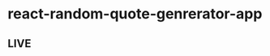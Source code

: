 ﻿# react-random-quote-genrerator-app
## LIVE
[]('https://react-random-quote-genrerator-app.vercel.app/')
[]('https://react-random-quote-genrerat-git-76e7b0-rohits-projects-9e1bf524.vercel.app/')
[]('https://react-random-quote-genrerator-fprv7yqnt.vercel.app/')
